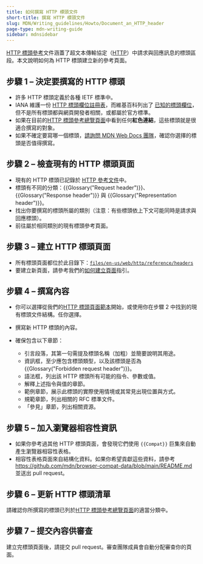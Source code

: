 ```yaml
---
title: 如何撰寫 HTTP 標頭文件
short-title: 撰寫 HTTP 標頭文件
slug: MDN/Writing_guidelines/Howto/Document_an_HTTP_header
page-type: mdn-writing-guide
sidebar: mdnsidebar
---
```


[HTTP 標頭參考](/zh-TW/docs/Web/HTTP/Reference/Headers)文件涵蓋了超文本傳輸協定（[HTTP](/zh-TW/docs/Web/HTTP)）中請求與回應訊息的標頭區段。本文說明如何為 HTTP 標頭建立新的參考頁面。

## 步驟 1 – 決定要撰寫的 HTTP 標頭

- 許多 HTTP 標頭定義於各種 IETF 標準中。
- IANA 維護一份 [HTTP 標頭欄位註冊表](https://www.iana.org/assignments/http-fields/http-fields.xhtml)，而維基百科列出了 [已知的標頭欄位](https://en.wikipedia.org/wiki/List_of_HTTP_header_fields)，但不是所有標頭都與網頁開發者相關，或都屬於官方標準。
- 如果在目前的[HTTP 標頭參考總覽頁面](/zh-TW/docs/Web/HTTP/Reference/Headers)中看到任何**紅色連結**，這些標頭就是很適合撰寫的對象。
- 如果不確定要寫哪一個標頭，[請詢問 MDN Web Docs 團隊](/zh-TW/docs/MDN/Community/Communication_channels)，確認你選擇的標頭是否值得撰寫。

## 步驟 2 – 檢查現有的 HTTP 標頭頁面

- 現有的 HTTP 標頭已記錄於 [HTTP 參考文件](/zh-TW/docs/Web/HTTP/Reference/Headers)中。
- 標頭有不同的分類：{{Glossary("Request header")}}、{{Glossary("Response header")}} 與 {{Glossary("Representation header")}}。
- 找出你要撰寫的標頭所屬的類別（注意：有些標頭依上下文可能同時是請求與回應標頭）。
- 前往屬於相同類別的現有標頭參考頁面。

## 步驟 3 – 建立 HTTP 標頭頁面

- 所有標頭頁面都位於此目錄下：[`files/en-us/web/http/reference/headers`](https://github.com/mdn/content/tree/main/files/en-us/web/http/reference/headers)
- 要建立新頁面，請參考我們的[如何建立頁面](/zh-TW/docs/MDN/Writing_guidelines/Howto/Creating_moving_deleting)指引。

## 步驟 4 – 撰寫內容

- 你可以選擇從我們的[HTTP 標頭頁面範本](/zh-TW/docs/MDN/Writing_guidelines/Page_structures/Page_types#http_header_reference_page)開始，或使用你在步驟 2 中找到的現有標頭文件結構。任你選擇。
- 撰寫新 HTTP 標頭的內容。
- 確保包含以下章節：

  - 引言段落，其第一句需提及標頭名稱（加粗）並簡要說明其用途。
  - 資訊框，至少應包含標頭類型，以及該標頭是否為 {{Glossary("Forbidden request header")}}。
  - 語法框，列出該 HTTP 標頭所有可能的指令、參數或值。
  - 解釋上述指令與值的章節。
  - 範例章節，展示此標頭的實際使用情境或其常見出現位置與方式。
  - 規範章節，列出相關的 RFC 標準文件。
  - 「參見」章節，列出相關資源。

## 步驟 5 – 加入瀏覽器相容性資訊

- 如果你參考過其他 HTTP 標頭頁面，會發現它們使用 `{{Compat}}` 巨集來自動產生瀏覽器相容性表格。
- 相容性表格頁面來自結構化資料。如果你希望貢獻這些資料，請參考 <https://github.com/mdn/browser-compat-data/blob/main/README.md> 並送出 pull request。

## 步驟 6 – 更新 HTTP 標頭清單

請確認你所撰寫的標頭已列於[HTTP 標頭參考總覽頁面](/zh-TW/docs/Web/HTTP/Reference/Headers)的適當分類中。

## 步驟 7 – 提交內容供審查

建立完標頭頁面後，請提交 pull request。審查團隊成員會自動分配審查你的頁面。